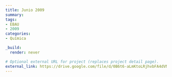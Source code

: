 ```yaml
---
title: Junio 2009
summary:
tags:
- EBAU
- 2009
categories:
- Química

_build:
  render: never

# Optional external URL for project (replaces project detail page).
external_link: https://drive.google.com/file/d/0B6t6-aLmKtoLRjhvbFA4dVNoWG8/view
---
```

